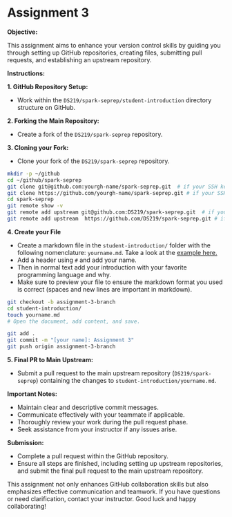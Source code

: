 # Assignment 3

**Objective:**

This assignment aims to enhance your version control skills by guiding you through setting up GitHub repositories, creating files, submitting pull requests, and establishing an upstream repository.

**Instructions:**

**1. GitHub Repository Setup:**

   - Work within the `DS219/spark-seprep/student-introduction` directory structure on GitHub.

**2. Forking the Main Repository:**

   - Create a fork of the `DS219/spark-seprep` repository.

**3. Cloning your Fork:**

   - Clone your fork of the `DS219/spark-seprep` repository.

   ```bash
   mkdir -p ~/github
   cd ~/github/spark-seprep
   git clone git@github.com:yourgh-name/spark-seprep.git  # if your SSH key is set correctly in GH
   git clone https://github.com/yourgh-name/spark-seprep.git # if your SSH key is not set correctly in GH
   cd spark-seprep
   git remote show -v
   git remote add upstream git@github.com:DS219/spark-seprep.git  # if your SSH key is set correctly in GH
   git remote add upstream  https://github.com/DS219/spark-seprep.git # if your SSH key is not set correctly in GH
   ```

**4. Create your File**

   - Create a markdown file in the `student-introduction/` folder with the following nomenclature: `yourname.md`. Take a look at the [example here.](https://github.com/DS219/spark-seprep/blob/main/student-introduction/urvashimohnani.md) 
   - Add a header using `#` and add your name.
   - Then in normal text add your introduction with your favorite programming language and why.
   - Make sure to preview your file to ensure the markdown format you used is correct (spaces and new lines are important in markdown).

   ```bash
   git checkout -b assignment-3-branch
   cd student-introduction/
   touch yourname.md
   # Open the document, add content, and save.

   git add .
   git commit -m "[your name]: Assignment 3"
   git push origin assignment-3-branch
   ```

**5. Final PR to Main Upstream:**

   - Submit a pull request to the main upstream repository (`DS219/spark-seprep`) containing the changes to `student-introduction/yourname.md`.

**Important Notes:**

- Maintain clear and descriptive commit messages.
- Communicate effectively with your teammate if applicable.
- Thoroughly review your work during the pull request phase.
- Seek assistance from your instructor if any issues arise.

**Submission:**

- Complete a pull request within the GitHub repository.
- Ensure all steps are finished, including setting up upstream repositories, and submit the final pull request to the main upstream repository.

This assignment not only enhances GitHub collaboration skills but also emphasizes effective communication and teamwork. If you have questions or need clarification, contact your instructor. Good luck and happy collaborating!
